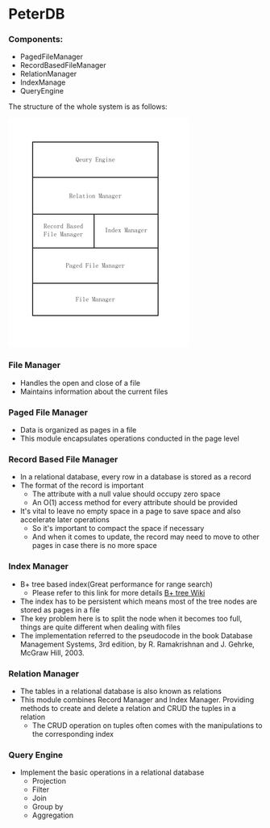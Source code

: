 # PeterDB

### Components:
 - PagedFileManager
 - RecordBasedFileManager
 - RelationManager
 - IndexManage
 - QueryEngine

 The structure of the whole system is as follows:

 ![system architecture](report/pics/database.png) 
 
### File Manager
- Handles the open and close of a file
- Maintains information about the current files

### Paged File Manager
- Data is organized as pages in a file
- This module encapsulates operations conducted in the page level

### Record Based File Manager
- In a relational database, every row in a database is stored as a record
- The format of the record is important
  - The attribute with a null value should occupy zero space
  - An O(1) access method for every attribute should be provided
- It's vital to leave no empty space in a page to save space and also accelerate later operations
  - So it's important to compact the space if necessary
  - And when it comes to update, the record may need to move to other pages in case there is no more space

### Index Manager
- B+ tree based index(Great performance for range search)
  - Please refer to this link for more details [B+ tree Wiki](https://en.wikipedia.org/wiki/B%2B_tree#:~:text=A%20B%2B%20tree%20is%20an,with%20two%20or%20more%20children.)
- The index has to be persistent which means most of the tree nodes are stored as pages in a file
- The key problem here is to split the node when it becomes too full, things are quite different when dealing with files
- The implementation referred to the pseudocode in the book Database Management Systems, 3rd edition, by R. Ramakrishnan and J. Gehrke, McGraw Hill, 2003.

### Relation Manager
- The tables in a relational database is also known as relations
- This module combines Record Manager and Index Manager. Providing methods to create and delete a relation and CRUD the tuples in a relation
  - The CRUD operation on tuples often comes with the manipulations to the corresponding index

### Query Engine
- Implement the basic operations in a relational database
  - Projection
  - Filter
  - Join
  - Group by
  - Aggregation
